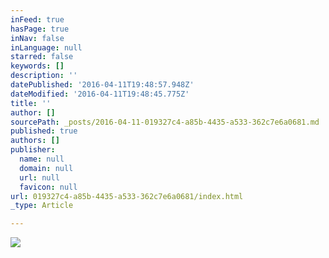 ```yaml
---
inFeed: true
hasPage: true
inNav: false
inLanguage: null
starred: false
keywords: []
description: ''
datePublished: '2016-04-11T19:48:57.948Z'
dateModified: '2016-04-11T19:48:45.775Z'
title: ''
author: []
sourcePath: _posts/2016-04-11-019327c4-a85b-4435-a533-362c7e6a0681.md
published: true
authors: []
publisher:
  name: null
  domain: null
  url: null
  favicon: null
url: 019327c4-a85b-4435-a533-362c7e6a0681/index.html
_type: Article

---
```

![](https://the-grid-user-content.s3-us-west-2.amazonaws.com/0e2ffe37-4d23-4177-8990-af44251332e1.jpg)